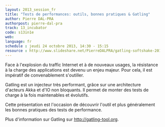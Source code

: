 ```yaml
---
layout: 2013_session_fr
title: "Tests de performances: outils, bonnes pratiques & Gatling"
author: Pierre DAL-PRA
authorpost: pierre-dal-pra
track: 13_incubator
code: s13in1e
web: 
language: fr
schedule : jeudi 24 octobre 2013, 14:30 - 15:15
resource : http://www.slideshare.net/PierreDALPRA/gatling-softshake-2013
---
```

Face à l'explosion du traffic Internet et à de nouveaux usages, la résistance à la charge des applications est devenu un enjeu majeur.
Pour cela, il est impératif de convenablement s'outiller.

Gatling est un injecteur très performant, grâce sur une architecture d'acteurs Akka et d'IO non bloquants.
Il permet de monter des tests de charge à la fois maintenables et évolutifs.

Cette présentation est l'occasion de découvrir l'outil et plus généralement les bonnes pratiques des tests de performance.

Plus d'information sur Gatling sur http://gatling-tool.org.
